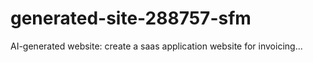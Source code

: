 # generated-site-288757-sfm
AI-generated website: create a saas application website for invoicing...
